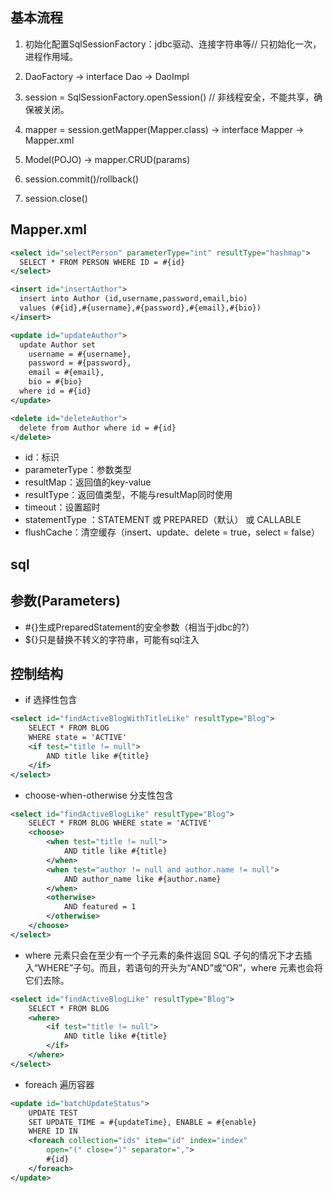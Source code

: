 ## 基本流程

1. 初始化配置SqlSessionFactory：jdbc驱动、连接字符串等// 只初始化一次，进程作用域。

2. DaoFactory -> interface Dao -> DaoImpl

3. session = SqlSessionFactory.openSession() // 非线程安全，不能共享，确保被关闭。

4. mapper = session.getMapper(Mapper.class) -> interface Mapper -> Mapper.xml

5. Model(POJO) -> mapper.CRUD(params) 

6. session.commit()/rollback()

7. session.close()

## Mapper.xml

```xml
<select id="selectPerson" parameterType="int" resultType="hashmap">
  SELECT * FROM PERSON WHERE ID = #{id}
</select>

<insert id="insertAuthor">
  insert into Author (id,username,password,email,bio)
  values (#{id},#{username},#{password},#{email},#{bio})
</insert>

<update id="updateAuthor">
  update Author set
    username = #{username},
    password = #{password},
    email = #{email},
    bio = #{bio}
  where id = #{id}
</update>

<delete id="deleteAuthor">
  delete from Author where id = #{id}
</delete>
```

- id：标识
- parameterType：参数类型
- resultMap：返回值的key-value
- resultType：返回值类型，不能与resultMap同时使用
- timeout：设置超时
- statementType ：STATEMENT 或 PREPARED（默认） 或 CALLABLE
- flushCache：清空缓存（insert、update、delete = true，select = false）

## sql



## 参数(Parameters)

- #{}生成PreparedStatement的安全参数（相当于jdbc的?）
- ${}只是替换不转义的字符串，可能有sql注入

## 控制结构

- if 选择性包含 
```xml
<select id="findActiveBlogWithTitleLike" resultType="Blog"> 
    SELECT * FROM BLOG 
    WHERE state = 'ACTIVE'
    <if test="title != null"> 
    	AND title like #{title} 
    </if> 
</select> 
```

- choose-when-otherwise 分支性包含 
```xml
<select id="findActiveBlogLike" resultType="Blog"> 
	SELECT * FROM BLOG WHERE state = 'ACTIVE'
    <choose> 
        <when test="title != null"> 
        	AND title like #{title} 
        </when> 
        <when test="author != null and author.name != null"> 
        	AND author_name like #{author.name} 
        </when> 
        <otherwise> 
        	AND featured = 1 
        </otherwise> 
    </choose> 
</select> 
```

- where 元素只会在至少有一个子元素的条件返回 SQL 子句的情况下才去插入“WHERE”子句。而且，若语句的开头为“AND”或“OR”，where 元素也会将它们去除。 
```xml
<select id="findActiveBlogLike" resultType="Blog"> 
    SELECT * FROM BLOG 
    <where> 
        <if test="title != null"> 
        	AND title like #{title} 
        </if> 
    </where> 
</select> 
```

- foreach 遍历容器 
```xml
<update id="batchUpdateStatus"> 
    UPDATE TEST 
    SET UPDATE_TIME = #{updateTime}, ENABLE = #{enable} 
    WHERE ID IN 
    <foreach collection="ids" item="id" index="index" 
    	open="(" close=")" separator=","> 
    	#{id} 
    </foreach> 
</update> 
```